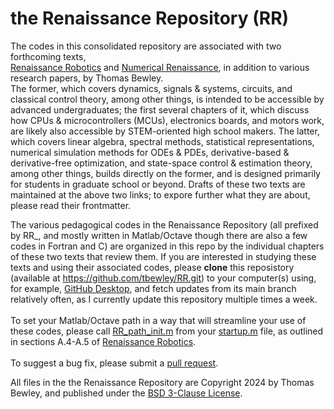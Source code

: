 # the Renaissance Repository (RR)
The codes in this consolidated repository are associated with two forthcoming texts,<BR>
<a href="http://robotics.ucsd.edu/RR.pdf">Renaissance Robotics</a> and
<a href="http://robotics.ucsd.edu/RR.pdf">Numerical Renaissance</a>,
in addition to various research papers, by Thomas Bewley.<BR>  The former, which covers dynamics, signals & systems, circuits, and classical control theory, among other things, is intended to be accessible by advanced undergraduates; the first several chapters of it, which discuss how CPUs & microcontrollers (MCUs),
electronics boards, and motors work, are likely also accessible by STEM-oriented high school makers. The latter, which covers linear algebra, spectral methods, statistical representations, numerical simulation methods for ODEs & PDEs, derivative-based & derivative-free optimization, and state-space control & estimation theory, among other things, builds directly on the former, and is designed primarily for students in graduate school or beyond. Drafts of these two texts are maintained at the above two links; to expore further what they are about, please read their frontmatter.<BR>

The various pedagogical codes in the Renaissance Repository (all prefixed by RR_, and mostly written in Matlab/Octave though there are also a few codes in Fortran and C)
are organized in this repo by the individual chapters of these two texts that review them.
If you are interested in studying these texts and using their associated codes,
please <B>clone</B> this reposistory (available at <a href="https://github.com/tbewley/RR.git">https://github.com/tbewley/RR.git</a>) to your computer(s) using, for example, <a href="https://desktop.github.com/">GitHub Desktop</a>, and fetch updates from its main branch
relatively often, as I currently update this repository multiple times a week.<BR><BR>
To set your Matlab/Octave path in a way that will streamline your use of these codes,
please call <a href="https://github.com/tbewley/RR/blob/main/RR_path_init.m">RR_path_init.m</a> from your <a href="https://www.mathworks.com/help/matlab/ref/startup.html">startup.m<a> file,
as outlined in sections A.4-A.5 of
<a href="http://robotics.ucsd.edu/RR.pdf">Renaissance Robotics</a>.<BR><BR>
To suggest a bug fix, please submit a <a href="https://docs.github.com/en/github/collaborating-with-issues-and-pull-requests/about-pull-requests">pull request</a>.
  
All files in the the Renaissance Repository are Copyright 2024 by Thomas Bewley, and published under the <a href="https://github.com/tbewley/RR/blob/main/LICENSE">BSD 3-Clause License</a>.<BR>
